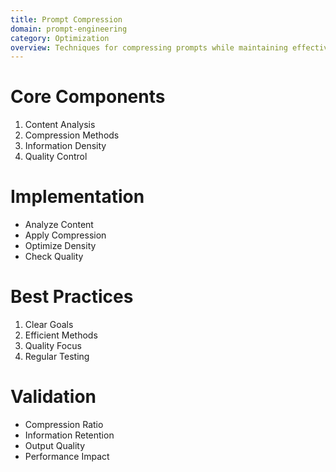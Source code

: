 ```yaml
---
title: Prompt Compression
domain: prompt-engineering
category: Optimization
overview: Techniques for compressing prompts while maintaining effectiveness.
---
```


# Core Components
1. Content Analysis
2. Compression Methods
3. Information Density
4. Quality Control

# Implementation
- Analyze Content
- Apply Compression
- Optimize Density
- Check Quality

# Best Practices
1. Clear Goals
2. Efficient Methods
3. Quality Focus
4. Regular Testing

# Validation
- Compression Ratio
- Information Retention
- Output Quality
- Performance Impact
